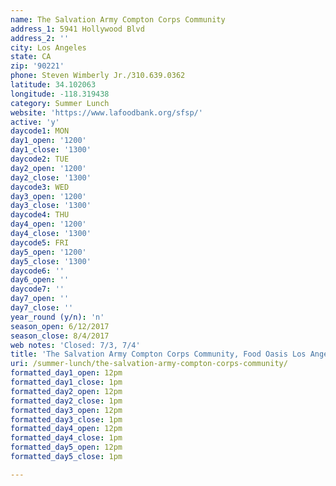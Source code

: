 ```yaml
---
name: The Salvation Army Compton Corps Community
address_1: 5941 Hollywood Blvd
address_2: ''
city: Los Angeles
state: CA
zip: '90221'
phone: Steven Wimberly Jr./310.639.0362
latitude: 34.102063
longitude: -118.319438
category: Summer Lunch
website: 'https://www.lafoodbank.org/sfsp/'
active: 'y'
daycode1: MON
day1_open: '1200'
day1_close: '1300'
daycode2: TUE
day2_open: '1200'
day2_close: '1300'
daycode3: WED
day3_open: '1200'
day3_close: '1300'
daycode4: THU
day4_open: '1200'
day4_close: '1300'
daycode5: FRI
day5_open: '1200'
day5_close: '1300'
daycode6: ''
day6_open: ''
daycode7: ''
day7_open: ''
day7_close: ''
year_round (y/n): 'n'
season_open: 6/12/2017
season_close: 8/4/2017
web notes: 'Closed: 7/3, 7/4'
title: 'The Salvation Army Compton Corps Community, Food Oasis Los Angeles'
uri: /summer-lunch/the-salvation-army-compton-corps-community/
formatted_day1_open: 12pm
formatted_day1_close: 1pm
formatted_day2_open: 12pm
formatted_day2_close: 1pm
formatted_day3_open: 12pm
formatted_day3_close: 1pm
formatted_day4_open: 12pm
formatted_day4_close: 1pm
formatted_day5_open: 12pm
formatted_day5_close: 1pm

---
```



